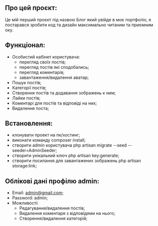 ## Про цей проєкт:

Це мій перший проєкт під назвою Блог який увійде в моє портфоліо, я постарався зробити код та дизайн максимально читаним та приємним оку.

## Функціонал:
- Особистий кабінет користувача:
  - перегляд своїх постів;
  - перегляд постів які сподобались;
  - перегляд коментарів;
  - завантаження/видалення аватар;
- Пошук постів;
- Категорії постів;
- Створення постів та додавання зображень к ним;
- Лайки постів;
- Коментарі для постів та відповіді на них;
- Видалення поста;

## Встановлення:
- клонувати проект на пк/хостинг;
- виконати команду composer install;
- створити admin користувача php artisan migrate --seed --seeder=AdminSeeder;
- створити унікальний ключ php artisan key:generate;
- створити посилання для завантажених зображень php artisan storage:link;

## Облікові дані профілю admin:
- Email: admin@gmail.com;
- Password: admin;
- Можливості:
    - Редагування/видалення постів;
    - Видалення коментаря з відповідями на нього;
    - Створення/видалення категорій;
